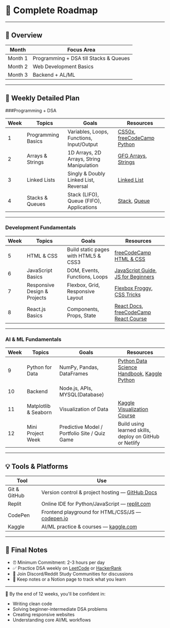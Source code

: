 # 🚀 Complete  Roadmap

---

## 📌 Overview

| Month | Focus Area |
|-------|------------|
| Month 1 | Programming + DSA till Stacks & Queues |
| Month 2 | Web Development Basics |
| Month 3 | Backend + AL/ML|

---

## 📅 Weekly Detailed Plan

###Programming +  DSA

| Week | Topics | Goals | Resources |
|------|--------|-------|-----------|
| 1 | Programming Basics | Variables, Loops, Functions, Input/Output | [CS50x](https://cs50.harvard.edu/x/), [freeCodeCamp Python](https://www.freecodecamp.org/learn/scientific-computing-with-python/) |
| 2 | Arrays & Strings | 1D Arrays, 2D Arrays, String Manipulation | [GFG Arrays](https://www.geeksforgeeks.org/arrays-in-c-cpp/), [Strings](https://www.geeksforgeeks.org/strings-in-cpp/) |
| 3 | Linked Lists | Singly & Doubly Linked List, Reversal | [Linked List](https://www.geeksforgeeks.org/data-structures/linked-list/) |
| 4 | Stacks & Queues | Stack (LIFO), Queue (FIFO), Applications | [Stack](https://www.geeksforgeeks.org/stack-data-structure/), [Queue](https://www.geeksforgeeks.org/queue-data-structure/) |

---

###  Development Fundamentals

| Week | Topics | Goals | Resources |
|------|--------|-------|-----------|
| 5 | HTML & CSS | Build static pages with HTML5 & CSS3 | [freeCodeCamp HTML & CSS](https://www.freecodecamp.org/learn/) |
| 6 | JavaScript Basics | DOM, Events, Functions, Loops | [JavaScript Guide](https://developer.mozilla.org/en-US/docs/Web/JavaScript/Guide), [JS for Beginners](https://www.youtube.com/watch?v=PkZNo7MFNFg) |
| 7 | Responsive Design & Projects | Flexbox, Grid, Responsive Layout | [Flexbox Froggy](https://flexboxfroggy.com/), [CSS Tricks](https://css-tricks.com/snippets/css/a-guide-to-flexbox/) |
| 8 | React.js Basics | Components, Props, State | [React Docs](https://reactjs.org/docs/getting-started.html), [freeCodeCamp React Course](https://www.youtube.com/watch?v=bMknfKXIFA8) |

---

###  AI & ML Fundamentals

| Week | Topics | Goals | Resources |
|------|--------|-------|-----------|
| 9 | Python for Data | NumPy, Pandas, DataFrames | [Python Data Science Handbook](https://jakevdp.github.io/PythonDataScienceHandbook/), [Kaggle Python](https://www.kaggle.com/learn/python) |
| 10 | Backend |  Node.js, APIs, MYSQL(Database)
| 11 | Matplotlib & Seaborn | Visualization of Data | [Kaggle Visualization Course](https://www.kaggle.com/learn/data-visualization) | Machine Learning Basics | Supervised Learning, Train/Test, sklearn | [ML Crash Course by Google](https://developers.google.com/machine-learning/crash-course), [Kaggle Intro to ML](https://www.kaggle.com/learn/intro-to-machine-learning) |
| 12 | Mini Project Week | Predictive Model / Portfolio Site / Quiz Game | Build using learned skills, deploy on GitHub or Netlify |

---

## 💡 Tools & Platforms

| Tool | Use |
|------|-----|
| Git & GitHub | Version control & project hosting — [GitHub Docs](https://docs.github.com/en/get-started) |
| Replit | Online IDE for Python/JavaScript — [replit.com](https://replit.com) |
| CodePen | Frontend playground for HTML/CSS/JS — [codepen.io](https://codepen.io) |
| Kaggle | AI/ML practice & courses — [kaggle.com](https://kaggle.com) |

---

## 📌 Final Notes

- ⏰ Minimum Commitment: 2-3 hours per day
- ✅ Practice DSA weekly on [LeetCode](https://leetcode.com/) or [HackerRank](https://www.hackerrank.com/)
- 💬 Join Discord/Reddit Study Communities for discussions
- 📄 Keep notes or a Notion page to track what you learn

---

🎯 By the end of 12 weeks, you'll be confident in:
- Writing clean code
- Solving beginner-intermediate DSA problems
- Creating responsive websites
- Understanding core AI/ML workflows
